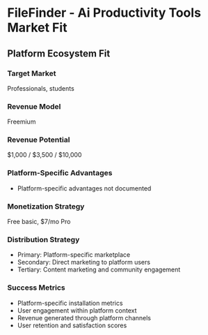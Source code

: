 # FileFinder - Ai Productivity Tools Market Fit

## Platform Ecosystem Fit

### Target Market
Professionals, students

### Revenue Model
Freemium

### Revenue Potential
$1,000 / $3,500 / $10,000

### Platform-Specific Advantages
- Platform-specific advantages not documented

### Monetization Strategy
Free basic, $7/mo Pro

### Distribution Strategy
- Primary: Platform-specific marketplace
- Secondary: Direct marketing to platform users
- Tertiary: Content marketing and community engagement

### Success Metrics
- Platform-specific installation metrics
- User engagement within platform context
- Revenue generated through platform channels
- User retention and satisfaction scores
